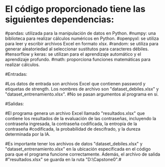 # El código proporcionado tiene las siguientes dependencias:

#pandas: utilizada para la manipulación de datos en Python.
#numpy: una biblioteca para realizar cálculos numéricos en Python.
#openpyxl: se utiliza para leer y escribir archivos Excel en formato xlsx.
#random: se utiliza para generar aleatoriedad al seleccionar sustitutos para caracteres débiles.
#tensorflow y keras: se utilizan para el aprendizaje automático y el aprendizaje profundo.
#math: proporciona funciones matemáticas para realizar cálculos.

#Entradas:

#Los datos de entrada son archivos Excel que contienen password y etiquetas de strength. Los nombres de archivo son "dataset_debiles.xlsx" y "dataset_entrenamiento.xlsx".
#No se pasan argumentos al programa en sí.

#Salidas:

#El programa genera un archivo Excel llamado "resultados.xlsx" que contiene los resultados de la evaluación de las contraseñas, incluyendo la contraseña ingresada, la contraseña codificada, la entropía de la contraseña #codificada, la probabilidad de descifrado, y la dureza determinada por la IA.

#Es importante tener los archivos de datos "dataset_debiles.xlsx" y "dataset_entrenamiento.xlsx" en la ubicación especificada en el código para que el programa funcione correctamente. Además, el archivo de salida #"resultados.xlsx" se guarda en la ruta "D:\Capstone0\".#
